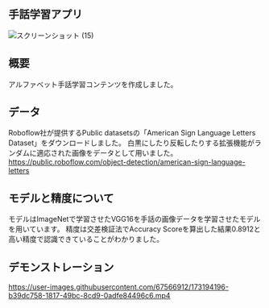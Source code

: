 ## 手話学習アプリ

![スクリーンショット (15)](https://user-images.githubusercontent.com/67566912/173192765-5132ecad-6eb0-4119-b84c-130449576429.png)

## 概要
アルファベット手話学習コンテンツを作成しました。

## データ
Roboflow社が提供するPublic datasetsの「American Sign Language Letters Dataset」をダウンロードしました。
白黒にしたり反転したりする拡張機能がランダムに適応された画像をデータとして用いました。
https://public.roboflow.com/object-detection/american-sign-language-letters 

## モデルと精度について
モデルはImageNetで学習させたVGG16を手話の画像データを学習させたモデルを用いています。
精度は交差検証法でAccuracy Scoreを算出した結果0.8912と高い精度で認識できていることがわかりました。

## デモンストレーション
https://user-images.githubusercontent.com/67566912/173194196-b39dc758-1817-49bc-8cd9-0adfe84496c6.mp4

